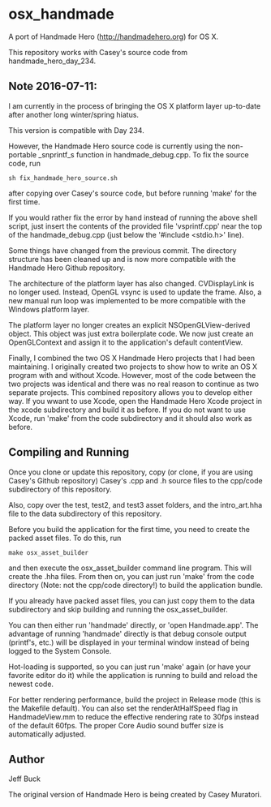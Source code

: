 osx_handmade
============

A port of Handmade Hero (http://handmadehero.org) for OS X.

This repository works with Casey's source code from handmade_hero_day_234.


Note 2016-07-11:
----------------
I am currently in the process of bringing the OS X platform layer up-to-date
after another long winter/spring hiatus.

This version is compatible with Day 234.

However, the Handmade Hero source code is currently using the
non-portable _snprintf_s function in handmade_debug.cpp.
To fix the source code, run

    sh fix_handmade_hero_source.sh

after copying over Casey's source code, but before running 'make'
for the first time.

If you would rather fix the error by hand instead of running the above
shell script, just insert the contents of the provided file 'vsprintf.cpp'
near the top of the handmade_debug.cpp (just below the '#include <stdio.h>' line).


Some things have changed from the previous commit. The directory
structure has been cleaned up and is now more compatible with
the Handmade Hero Github repository.

The architecture of the platform layer has also changed. CVDisplayLink
is no longer used. Instead, OpenGL vsync is used to update the frame.
Also, a new manual run loop was implemented to be more compatible with
the Windows platform layer.

The platform layer no longer creates an explicit NSOpenGLView-derived object.
This object was just extra boilerplate code. We now just create an OpenGLContext
and assign it to the application's default contentView.

Finally, I combined the two OS X Handmade Hero projects that I had been
maintaining. I originally created two projects to show how to write an OS X
program with and without Xcode. However, most of the code between the
two projects was identical and there was no real reason to continue
as two separate projects. This combined repository allows you to develop
either way. If you wwant to use Xcode, open the Handmade Hero Xcode
project in the xcode subdirectory and build it as before. If you do not
want to use Xcode, run 'make' from the code subdirectory and it should
also work as before.


Compiling and Running
---------------------

Once you clone or update this repository, copy (or clone, if you are
using Casey's Github repository) Casey's .cpp
and .h source files to the cpp/code subdirectory of this repository.

Also, copy over the test, test2, and test3 asset folders, and the 
intro_art.hha file to the data subdirectory of this repository.

Before you build the application for the first time, you need to
create the packed asset files. To do this, run

    make osx_asset_builder

and then execute the osx_asset_builder command line program. This will
create the .hha files. From then on, you can just run 'make' from the code
directory (Note: not the cpp/code directory!) to build the application bundle.

If you already have packed asset files, you can just copy them to the data
subdirectory and skip building and running the osx_asset_builder.

You can then either run 'handmade' directly, or 'open Handmade.app'.
The advantage of running 'handmade' directly is that debug console output 
(printf's, etc.) will be displayed in your terminal window instead
of being logged to the System Console.

Hot-loading is supported, so you can just run 'make' again (or have your
favorite editor do it) while the application is running to build and
reload the newest code.

For better rendering performance, build the project in Release mode
(this is the Makefile default). You can also set the renderAtHalfSpeed
flag in HandmadeView.mm to reduce the effective rendering rate to 30fps
instead of the default 60fps. The proper Core Audio sound buffer size
is automatically adjusted.


Author
------
Jeff Buck

The original version of Handmade Hero is being created by Casey Muratori.

